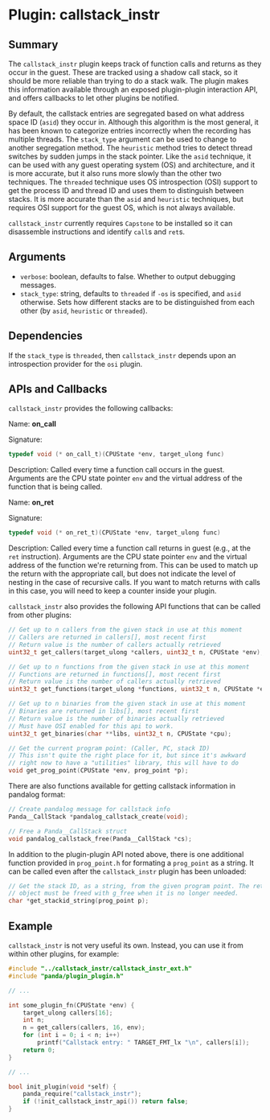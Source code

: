 Plugin: callstack\_instr
===========

Summary
-------

The `callstack_instr` plugin keeps track of function calls and returns as they occur in the guest. These are tracked using a shadow call stack, so it should be more reliable than trying to do a stack walk. The plugin makes this information available through an exposed plugin-plugin interaction API, and offers callbacks to let other plugins be notified.

By default, the callstack entries are segregated based on what address space ID (`asid`) they occur in.  Although this algorithm is the most general, it has been known to categorize entries incorrectly when the recording has multiple threads.  The `stack_type` argument can be used to change to another segregation method.  The `heuristic` method tries to detect thread switches by sudden jumps in the stack pointer.  Like the `asid` technique, it can be used with any guest operating system (OS) and architecture, and it is more accurate, but it also runs more slowly than the other two techniques.  The `threaded` technique uses OS introspection (OSI) support to get the process ID and thread ID and uses them to distinguish between stacks.  It is more accurate than the `asid` and `heuristic` techniques, but requires OSI support for the guest OS, which is not always available.

`callstack_instr` currently requires `Capstone` to be installed so it can disassemble instructions and identify `call`s and `ret`s.

Arguments
---------

* `verbose`: boolean, defaults to false. Whether to output debugging messages.
* `stack_type`: string, defaults to `threaded` if `-os` is specified, and `asid` otherwise. Sets how different stacks are to be distinguished from each other (by `asid`, `heuristic` or `threaded`).

Dependencies
------------

If the `stack_type` is `threaded`, then `callstack_instr` depends upon an introspection provider for the `osi` plugin.

APIs and Callbacks
------------------

`callstack_instr` provides the following callbacks:

Name: **on_call**

Signature:

```C
typedef void (* on_call_t)(CPUState *env, target_ulong func)
```

Description: Called every time a function call occurs in the guest. Arguments are the CPU state pointer `env` and the virtual address of the function that is being called.

Name: **on_ret**

Signature:

```C
typedef void (* on_ret_t)(CPUState *env, target_ulong func)
```

Description: Called every time a function call returns in guest (e.g., at the `ret` instruction). Arguments are the CPU state pointer `env` and the virtual address of the function we're returning from. This can be used to match up the return with the appropriate call, but does not indicate the level of nesting in the case of recursive calls. If you want to match returns with calls in this case, you will need to keep a counter inside your plugin.

`callstack_instr` also provides the following API functions that can be called from other plugins:

```C
// Get up to n callers from the given stack in use at this moment
// Callers are returned in callers[], most recent first
// Return value is the number of callers actually retrieved
uint32_t get_callers(target_ulong *callers, uint32_t n, CPUState *env);

// Get up to n functions from the given stack in use at this moment
// Functions are returned in functions[], most recent first
// Return value is the number of callers actually retrieved
uint32_t get_functions(target_ulong *functions, uint32_t n, CPUState *env);

// Get up to n binaries from the given stack in use at this moment
// Binaries are returned in libs[], most recent first
// Return value is the number of binaries actually retrieved
// Must have OSI enabled for this api to work.
uint32_t get_binaries(char **libs, uint32_t n, CPUState *cpu);

// Get the current program point: (Caller, PC, stack ID)
// This isn't quite the right place for it, but since it's awkward
// right now to have a "utilities" library, this will have to do
void get_prog_point(CPUState *env, prog_point *p);
```

There are also functions available for getting callstack information in pandalog format:

```C
// Create pandalog message for callstack info
Panda__CallStack *pandalog_callstack_create(void);

// Free a Panda__CallStack struct
void pandalog_callstack_free(Panda__CallStack *cs);
```

In addition to the plugin-plugin API noted above, there is one additional function provided in `prog_point.h` for formating a `prog_point` as a string.  It can be called even after the `callstack_instr` plugin has been unloaded:

```C
// Get the stack ID, as a string, from the given program point. The returned
// object must be freed with g_free when it is no longer needed.
char *get_stackid_string(prog_point p);
```

Example
-------

`callstack_instr` is not very useful its own. Instead, you can use it from within other plugins, for example:

```C
#include "../callstack_instr/callstack_instr_ext.h"
#include "panda/plugin_plugin.h"

// ...

int some_plugin_fn(CPUState *env) {
    target_ulong callers[16];
    int n;
    n = get_callers(callers, 16, env);
    for (int i = 0; i < n; i++)
        printf("Callstack entry: " TARGET_FMT_lx "\n", callers[i]);
    return 0;
}

// ...

bool init_plugin(void *self) {
    panda_require("callstack_instr");
    if (!init_callstack_instr_api()) return false;
}
```
